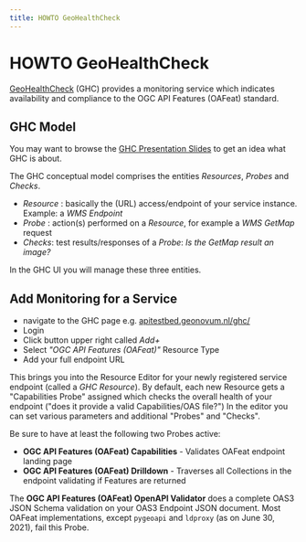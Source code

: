 ```yaml
---
title: HOWTO GeoHealthCheck
---
```


# HOWTO GeoHealthCheck

[GeoHealthCheck](https://geohealthcheck.org) (GHC)
provides a monitoring service which indicates availability and compliance to the 
OGC API Features (OAFeat) standard.

## GHC Model

You may want to browse the [GHC Presentation Slides](https://geohealthcheck.org/presentation/index.html#/)
to get an idea what GHC is about.

The GHC conceptual model comprises the entities *Resources*, *Probes* and *Checks*.

* *Resource* : basically the (URL) access/endpoint of your service instance. Example: a *WMS Endpoint*
* *Probe* : action(s) performed on a *Resource*, for example a *WMS GetMap* request
* *Checks*: test results/responses of a *Probe*: *Is the GetMap result an image?*
 
In the GHC UI you will manage these three entities.

## Add Monitoring for a Service

- navigate to the GHC page e.g. [apitestbed.geonovum.nl/ghc/](https://apitestbed.geonovum.nl/ghc/)
- Login 
- Click button upper right called *Add+*
- Select *"OGC API Features (OAFeat)"* Resource Type
- Add your full endpoint URL
  
This brings you into the Resource Editor for your newly registered service endpoint (called a *GHC Resource*).
By default, each new Resource gets a "Capabilities Probe" assigned which 
checks the overall health of your endpoint ("does it provide a valid Capabilities/OAS file?")
In the editor you can set various parameters and additional "Probes" and "Checks".

Be sure to have at least the following two Probes active:

* **OGC API Features (OAFeat) Capabilities** - Validates OAFeat endpoint landing page	 
* **OGC API Features (OAFeat) Drilldown** - Traverses all Collections in the endpoint validating if Features are returned 

The **OGC API Features (OAFeat) OpenAPI Validator** does a complete OAS3 JSON Schema validation on your OAS3 Endpoint JSON document.
Most OAFeat implementations, except `pygeoapi` and `ldproxy` (as on June 30, 2021), fail this Probe.
